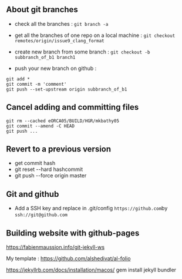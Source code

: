 ## About git branches

 - check all the branches : ```git branch -a```

 - get all the branches of one repo on a local machine : ```git checkout remotes/origin/issue9_clang_format```
 - create new branch from some branch : ```git checkout -b subbranch_of_b1 branch1```
 - push your new branch on github : 

```
git add *
git commit -m 'comment'
git push --set-upstream origin subbranch_of_b1
```

## Cancel adding and committing files


```
git rm --cached eORCA05/BUILD/HGR/mkbathy05
git commit --amend -C HEAD
git push ...
```


## Revert to a previous version

  - get commit hash
  - git reset --hard hashcommit
  - git push --force origin master

## Git and github

 - Add a SSH key and replace in .git/config ```https://github.com```by ```ssh://git@github.com```

## Building website with github-pages
https://fabienmaussion.info/git-jekyll-ws

My template : https://github.com/alshedivat/al-folio

https://jekyllrb.com/docs/installation/macos/
gem install jekyll bundler
